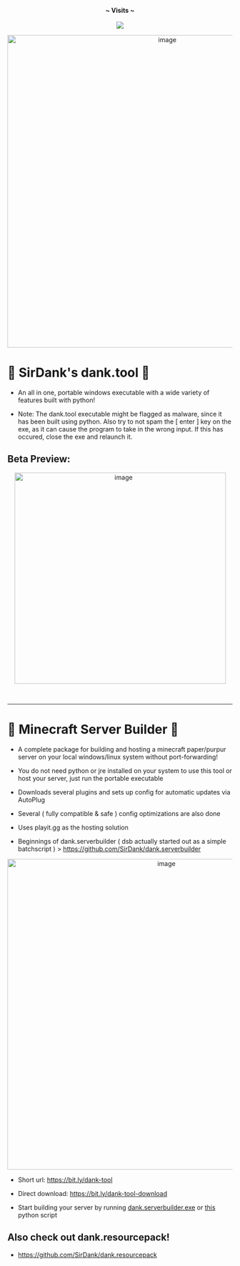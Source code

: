 <p align="center">
  <b>~ Visits ~</b><br><br>
  <img src="https://profile-counter.glitch.me/dank.tool/count.svg">
</p>

<p align="center">
  <img width="700" alt="image" src="https://user-images.githubusercontent.com/52797753/192086704-35f5a0db-3c5d-4782-95a9-6e2756cc8528.png">
</p>

# 🚨 SirDank's dank.tool 🚨

- An all in one, portable windows executable with a wide variety of features built with python!

- Note: The dank.tool executable might be flagged as malware, since it has been built using python. Also try to not spam the [ enter ] key on the exe, as it can cause the program to take in the wrong input. If this has occured, close the exe and relaunch it.
 
## Beta Preview:
<p align="center">
  <img width="473" alt="image" src="https://user-images.githubusercontent.com/52797753/189164838-db15e03c-2122-4d5d-a6de-f55f5b3bba7c.png">
</p>

<p>&nbsp;</p>    

---  

# 🚨 Minecraft Server Builder 🚨

- A complete package for building and hosting a minecraft paper/purpur server on your local windows/linux system without port-forwarding!

- You do not need python or jre installed on your system to use this tool or host your server, just run the portable executable

- Downloads several plugins and sets up config for automatic updates via AutoPlug

- Several ( fully compatible & safe ) config optimizations are also done

- Uses playit.gg as the hosting solution

- Beginnings of dank.serverbuilder ( dsb actually started out as a simple batchscript ) > https://github.com/SirDank/dank.serverbuilder

<p align="center">
  <img width="696" alt="image" src="https://user-images.githubusercontent.com/52797753/192105201-fb164332-4af4-41db-99b6-65b2f6ef0a9f.png">
</p>

- Short url: https://bit.ly/dank-tool

- Direct download: https://bit.ly/dank-tool-download

- Start building your server by running [dank.serverbuilder.exe](https://github.com/SirDank/dank.tool/raw/main/dank.tool.exe) or [this](https://github.com/SirDank/dank.tool/blob/main/__modules__/dank.minecraft-server-builder.py) python script

## Also check out dank.resourcepack!

- https://github.com/SirDank/dank.resourcepack
